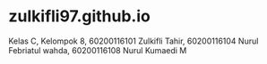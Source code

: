# zulkifli97.github.io
Kelas C, Kelompok 8, 60200116101 Zulkifli Tahir, 60200116104 Nurul Febriatul wahda, 60200116108 Nurul Kumaedi M 
